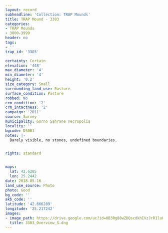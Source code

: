 ```yaml
---
layout: record
subheadline: 'Collection: TRAP Mounds'
title: TRAP Mound - 3303
categories:
- TRAP Mounds
- 3000-3999
header: no
tags:
- ''
trap_id: '3303'

certainty: Certain
elevation: '448'
max_diameter: '4'
min_diameter: '4'
height: '0.2'
size_category: Small
surrounding_land_use: Pasture
surface_condition: Pasture
robbed: No
crm_condition: '2'
crm_intactness: '2'
campaign: '2011'
source: Survey
municipality: Gorno Sahrane necropolis
locality: ''
bgcode: DS001
notes: |-
  Barely visible, no stones, undefined boundaries.


rights: standard


maps:
  lat: 42.6285
  lon: 25.2442
date: 2018-05-16
land_use_source: Photo
photo: Good
bg_code: ''
akb_code: ''
latitude: '42.666289'
longitude: '25.217242'
images:
- image_path: https://drive.google.com/uc?id=0B3Rg88wZDQscdkhIVzJrR1luQm8
  title: 3303_Overview_S.dng
---
```

